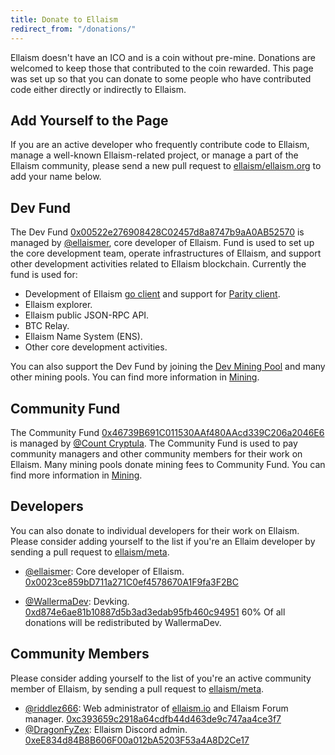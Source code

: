 ```yaml
---
title: Donate to Ellaism
redirect_from: "/donations/"
---
```


Ellaism doesn't have an ICO and is a coin without pre-mine. Donations are welcomed to keep those that contributed to the coin rewarded. This page was set up so that you can donate to some people who have contributed code either directly or indirectly to Ellaism.

## Add Yourself to the Page

If you are an active developer who frequently contribute code to Ellaism, manage a well-known Ellaism-related project, or manage a part of the Ellaism community, please send a new pull request to [ellaism/ellaism.org](https://github.com/ellaism/ellaism.org) to add your name below.

## Dev Fund

The Dev Fund [0x00522e276908428C02457d8a8747b9aA0AB52570](https://explorer.ellaism.org/addr/0x00522e276908428C02457d8a8747b9aA0AB52570) is managed by [@ellaismer](https://github.com/ellaismer), core developer of Ellaism. Fund is used to set up the core development team, operate infrastructures of Ellaism, and support other development activities related to Ellaism blockchain. Currently the fund is used for:

* Development of Ellaism [go client](https://github.com/ellaism/go-ellaism) and support for [Parity client](https://github.com/ellaism/parity-config).
* Ellaism explorer.
* Ellaism public JSON-RPC API.
* BTC Relay.
* Ellaism Name System (ENS).
* Other core development activities.

You can also support the Dev Fund by joining the [Dev Mining Pool](https://pool.ellaism.org) and many other mining pools. You can find more information in [Mining](/mining/).

## Community Fund

The Community Fund [0x46739B691C011530AAf480AAcd339C206a2046E6](https://explorer.ellaism.org/addr/0x46739B691C011530AAf480AAcd339C206a2046E6) is managed by [@Count Cryptula](https://twitter.com/talesfmthcrypto). The Community Fund is used to pay community managers and other community members for their work on Ellaism. Many mining pools donate mining fees to Community Fund. You can find more information in [Mining](/mining/).

## Developers

You can also donate to individual developers for their work on Ellaism. Please consider adding yourself to the list if you're an Ellaim developer by sending a pull request to [ellaism/meta](https://github.com/ellaism/meta).

* [@ellaismer](https://github.com/ellaismer): Core developer of Ellaism. [0x0023ce859bD711a271C0ef4578670A1F9fa3F2BC](https://explorer.ellaism.org/addr/0x0023ce859bD711a271C0ef4578670A1F9fa3F2BC)

* [@WallermaDev](https://github.com/wallermadev): Devking. [0xd874e6ae81b10887d5b3ad3edab95fb460c94951](https://explorer.ellaism.org/addr/0xd874e6ae81b10887d5b3ad3edab95fb460c94951)
60% Of all donations will be redistributed by WallermaDev.


## Community Members

Please consider adding yourself to the list of you're an active community member of Ellaism, by sending a pull request to [ellaism/meta](https://github.com/ellaism/meta).

* [@riddlez666](https://github.com/riddlez666): Web administrator of [ellaism.io](https://ellaism.io) and Ellaism Forum manager. [0xc393659c2918a64cdfb44d463de9c747aa4ce3f7](https://explorer.ellaism.org/addr/0xc393659c2918a64cdfb44d463de9c747aa4ce3f7)
* [@DragonFyZex](https://github.com/DragonFyZex): Ellaism Discord admin. [0xeE834d84B8B606F00a012bA5203F53a4A8D2Ce17](https://explorer.ellaism.org/addr/0xeE834d84B8B606F00a012bA5203F53a4A8D2Ce17)
